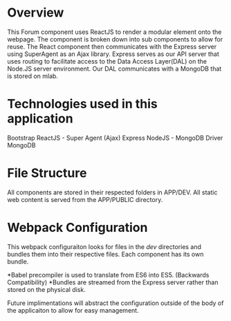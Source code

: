 # Overview
  This Forum component uses ReactJS to render a modular element onto the webpage. The component is broken down into sub components to allow for reuse.
  The React component then communicates with the Express server using SuperAgent as an Ajax library. Express serves as our API server that uses routing to facilitate
  access to the Data Access Layer(DAL) on the Node.JS server environment. Our DAL communicates with a MongoDB that is stored on mlab.

# Technologies used in this application
  Bootstrap
  ReactJS
    - Super Agent (Ajax)
  Express
  NodeJS
    - MongoDB Driver
  MongoDB
# File Structure

  All components are stored in their respected folders in APP/DEV.
  All static web content is served from the APP/PUBLIC directory.

# Webpack Configuration

This webpack configuraiton looks for files in the *dev* directories and bundles them into their respective files.
Each component has its own bundle.

*Babel precompiler is used to translate from ES6 into ES5. (Backwards Compatibility)
*Bundles are streamed from the Express server rather than stored on the physical disk.

Future implimentations will abstract the configuration outside of the body of the applicaiton to allow for easy management.
